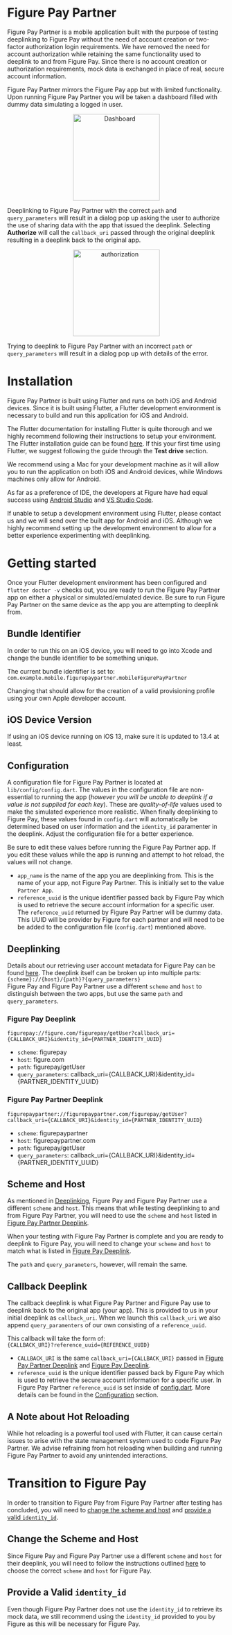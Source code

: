 # Figure Pay Partner
Figure Pay Partner is a mobile application built with the purpose of testing deeplinking to Figure Pay without the need of account creation or two-factor authorization login requirements. We have removed the need for account authorization while retaining the same functionality used to deeplink to and from Figure Pay. Since there is no account creation or authorization requirements, mock data is exchanged in place of real, secure account information.

Figure Pay Partner mirrors the Figure Pay app but with limited functionality. Upon running Figure Pay Partner you will be taken a dashboard filled with dummy data simulating a logged in user. 

<p align="center">
    <img src="https://github.com/FigureTechnologies/mobile-figure-pay-partner/blob/main/screenshots/dashboard.png" alt="Dashboard" style="width:200px;">
</p>

Deeplinking to Figure Pay Partner with the correct `path` and `query_parameters` will result in a dialog pop up asking the user to authorize the use of sharing data with the app that issued the deeplink. Selecting **Authorize** will call the `callback_uri` passed through the original deeplink resulting in a deeplink back to the original app.

<p align="center">
    <img src="https://github.com/FigureTechnologies/mobile-figure-pay-partner/blob/main/screenshots/authorization.png" alt="authorization" style="width:200px;">
</p>

Trying to deeplink to Figure Pay Partner with an incorrect `path` or `query_parameters` will result in a dialog pop up with details of the error.

# Installation
Figure Pay Partner is built using Flutter and runs on both iOS and Android devices. Since it is built using Flutter, a Flutter development environment is necessary to build and run this application for iOS and Android.

The Flutter documentation for installing Flutter is quite thorough and we highly recommend following their instructions to setup your environment. The Flutter installation guide can be found [here](https://flutter.dev/docs/get-started/install). If this your first time using Flutter, we suggest following the guide through the **Test drive** section.

We recommend using a Mac for your development machine as it will allow you to run the application on both iOS and Android devices, while Windows machines only allow for Android. 

As far as a preference of IDE, the developers at Figure have had equal success using [Android Studio](https://flutter.dev/docs/development/tools/android-studio) and [VS Studio Code](https://flutter.dev/docs/development/tools/vs-code).

If unable to setup a development environment using Flutter, please contact us and we will send over the built app for Android and iOS. Although we highly recommend setting up the development environment to allow for a better experience experimenting with deeplinking.

# Getting started
Once your Flutter development environment has been configured and `flutter doctor -v` checks out, you are ready to run the Figure Pay Partner app on either a physical or simulated/emulated device. Be sure to run Figure Pay Partner on the same device as the app you are attempting to deeplink from.

## Bundle Identifier
In order to run this on an iOS device, you will need to go into Xcode and change the bundle identifier to be something unique.

The current bundle identifier is set to: `com.example.mobile.figurepaypartner.mobileFigurePayPartner`

Changing that should allow for the creation of a valid provisioning profile using your own Apple developer account.

## iOS Device Version
If using an iOS device running on iOS 13, make sure it is updated to 13.4 at least. 
## Configuration
A configuration file for Figure Pay Partner is located at `lib/config/config.dart`. The values in the configuration file are non-essential to running the app (*however you will be unable to deeplink if a value is not supplied for each key*). These are *quality-of-life* values used to make the simulated experience more realistic. When finally deeplinking to Figure Pay, these values found in `config.dart` will automatically be determined based on user information and the `identity_id` paramenter in the deeplink. Adjust the configuration file for a better experience.

Be sure to edit these values before running the Figure Pay Partner app. If you edit these values while the app is running and attempt to hot reload, the values will not change.
- `app_name` is the name of the app you are deeplinking from. This is the name of your app, not Figure Pay Partner. This is initially set to the value `Partner App`.
- `reference_uuid` is the unique identifier passed back by Figure Pay which is used to retrieve the secure account information for a specific user. The `reference_uuid` returned by Figure Pay Partner will be dummy data. This UUID will be provider by Figure for each partner and will need to be be added to the configuration file (`config.dart`) mentioned above.
## Deeplinking
Details about our retrieving user account metadata for Figure Pay can be found [here](https://figuretechnologies.github.io/docs-figurepay-partner-api/getting-user-account). The deeplink itself can be broken up into multiple parts:\
`{scheme}://{host}/{path}?{query_parameters}`\
Figure Pay and Figure Pay Partner use a different `scheme` and `host` to distinguish between the two apps, but use the same `path` and `query_parameters`.
### Figure Pay Deeplink
`figurepay://figure.com/figurepay/getUser?callback_uri={CALLBACK_URI}&identity_id={PARTNER_IDENTITY_UUID}`
- `scheme`: figurepay
- `host`: figure.co<span>m
- `path`: figurepay/getUser
- `query_parameters`: callback_uri={CALLBACK_URI}&identity_id={PARTNER_IDENTITY_UUID}

### Figure Pay Partner Deeplink
`figurepaypartner://figurepaypartner.com/figurepay/getUser?callback_uri={CALLBACK_URI}&identity_id={PARTNER_IDENTITY_UUID}`
- `scheme`: figurepaypartner
- `host`: figurepaypartner.co<span>m
- `path`: figurepay/getUser
- `query_parameters`: callback_uri={CALLBACK_URI}&identity_id={PARTNER_IDENTITY_UUID}
## Scheme and Host
As mentioned in [Deeplinking](#deeplinking), Figure Pay and Figure Pay Partner use a different `scheme` and `host`. This means that while testing deeplinking to and from Figure Pay Partner, you will need to use the `scheme` and `host` listed in [Figure Pay Partner Deeplink](#figure-pay-partner-deeplink).

When your testing with Figure Pay Partner is complete and you are ready to deeplink to Figure Pay, you will need to change your `scheme` and `host` to match what is listed in [Figure Pay Deeplink](#figure-pay-deeplink).

The `path` and `query_parameters`, however, will remain the same.

## Callback Deeplink
The callback deeplink is what Figure Pay Partner and Figure Pay use to deeplink back to the original app (your app). This is provided to us in your initial deeplink as `callback_uri`. When we launch this `callback_uri` we also append `query_paramenters` of our own consisting of a `reference_uuid`. 

This callback will take the form of:\
`{CALLBACK_URI}?reference_uuid={REFERENCE_UUID}`
- `CALLBACK_URI` is the same `callback_uri={CALLBACK_URI}` passed in [Figure Pay Partner Deeplink](#figure-pay-partner-deeplink) and [Figure Pay Deeplink](#figure-pay-deeplink).
- `reference_uuid` is the unique identifier passed back by Figure Pay which is used to retrieve the secure account information for a specific user. In Figure Pay Partner `reference_uuid` is set inside of [config.dart](https://github.com/FigureTechnologies/mobile-figure-pay-partner/blob/main/lib/config/config.dart). More details can be found in the [Configuration](#configuration) section.
## A Note about Hot Reloading
While hot reloading is a powerful tool used with Flutter, it can cause certain issues to arise with the state management system used to code Figure Pay Partner. We advise refraining from hot reloading when building and running Figure Pay Partner to avoid any unintended interactions.
# Transition to Figure Pay
In order to transition to Figure Pay from Figure Pay Partner after testing has concluded, you will need to [change the scheme and host](#change-the-scheme-and-host) and [provide a valid `identity_id`](#provide-a-valid-identity-id).
## Change the Scheme and Host
Since Figure Pay and Figure Pay Partner use a different `scheme` and `host` for their deeplink, you will need to follow the instructions outlined [here](#scheme-and-host) to choose the correct `scheme` and `host` for Figure Pay.
## Provide a Valid `identity_id`
Even though Figure Pay Partner does not use the `identity_id` to retrieve its mock data, we still recommend using the `identity_id` provided to you by Figure as this will be necessary for Figure Pay.
